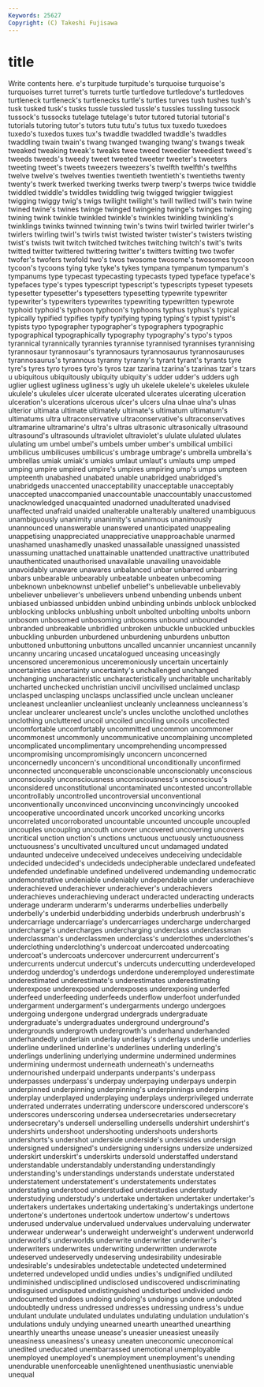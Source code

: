 ```yaml
---
Keywords: 25627 
Copyright: (C) Takeshi Fujisawa
---
```


# title

Write contents here.
e's turpitude turpitude's turquoise turquoise's turquoises
turret turret's turrets turtle turtledove turtledove's turtledoves turtleneck turtleneck's turtlenecks
turtle's turtles turves tush tushes tush's tusk tusked tusk's tusks
tussle tussled tussle's tussles tussling tussock tussock's tussocks tutelage tutelage's
tutor tutored tutorial tutorial's tutorials tutoring tutor's tutors tutu tutu's
tutus tux tuxedo tuxedoes tuxedo's tuxedos tuxes tux's twaddle twaddled
twaddle's twaddles twaddling twain twain's twang twanged twanging twang's twangs
tweak tweaked tweaking tweak's tweaks twee tweed tweedier tweediest tweed's
tweeds tweeds's tweedy tweet tweeted tweeter tweeter's tweeters tweeting tweet's
tweets tweezers tweezers's twelfth twelfth's twelfths twelve twelve's twelves twenties
twentieth twentieth's twentieths twenty twenty's twerk twerked twerking twerks twerp
twerp's twerps twice twiddle twiddled twiddle's twiddles twiddling twig twigged
twiggier twiggiest twigging twiggy twig's twigs twilight twilight's twill twilled
twill's twin twine twined twine's twines twinge twinged twingeing twinge's
twinges twinging twining twink twinkle twinkled twinkle's twinkles twinkling twinkling's
twinklings twinks twinned twinning twin's twins twirl twirled twirler twirler's
twirlers twirling twirl's twirls twist twisted twister twister's twisters twisting
twist's twists twit twitch twitched twitches twitching twitch's twit's twits
twitted twitter twittered twittering twitter's twitters twitting two twofer twofer's
twofers twofold two's twos twosome twosome's twosomes tycoon tycoon's tycoons
tying tyke tyke's tykes tympana tympanum tympanum's tympanums type typecast
typecasting typecasts typed typeface typeface's typefaces type's types typescript typescript's
typescripts typeset typesets typesetter typesetter's typesetters typesetting typewrite typewriter typewriter's
typewriters typewrites typewriting typewritten typewrote typhoid typhoid's typhoon typhoon's typhoons
typhus typhus's typical typically typified typifies typify typifying typing typing's
typist typist's typists typo typographer typographer's typographers typographic typographical typographically
typography typography's typo's typos tyrannical tyrannically tyrannies tyrannise tyrannised tyrannises
tyrannising tyrannosaur tyrannosaur's tyrannosaurs tyrannosaurus tyrannosauruses tyrannosaurus's tyrannous tyranny tyranny's
tyrant tyrant's tyrants tyre tyre's tyres tyro tyroes tyro's tyros
tzar tzarina tzarina's tzarinas tzar's tzars u ubiquitous ubiquitously ubiquity
ubiquity's udder udder's udders ugh uglier ugliest ugliness ugliness's ugly
uh ukelele ukelele's ukeleles ukulele ukulele's ukuleles ulcer ulcerate ulcerated
ulcerates ulcerating ulceration ulceration's ulcerations ulcerous ulcer's ulcers ulna ulnae
ulna's ulnas ulterior ultimata ultimate ultimately ultimate's ultimatum ultimatum's ultimatums
ultra ultraconservative ultraconservative's ultraconservatives ultramarine ultramarine's ultra's ultras ultrasonic ultrasonically
ultrasound ultrasound's ultrasounds ultraviolet ultraviolet's ululate ululated ululates ululating um
umbel umbel's umbels umber umber's umbilical umbilici umbilicus umbilicuses umbilicus's
umbrage umbrage's umbrella umbrella's umbrellas umiak umiak's umiaks umlaut umlaut's
umlauts ump umped umping umpire umpired umpire's umpires umpiring ump's
umps umpteen umpteenth unabashed unabated unable unabridged unabridged's unabridgeds unaccented
unacceptability unacceptable unacceptably unaccepted unaccompanied unaccountable unaccountably unaccustomed unacknowledged unacquainted
unadorned unadulterated unadvised unaffected unafraid unaided unalterable unalterably unaltered unambiguous
unambiguously unanimity unanimity's unanimous unanimously unannounced unanswerable unanswered unanticipated unappealing
unappetising unappreciated unappreciative unapproachable unarmed unashamed unashamedly unasked unassailable unassigned
unassisted unassuming unattached unattainable unattended unattractive unattributed unauthenticated unauthorised unavailable
unavailing unavoidable unavoidably unaware unawares unbalanced unbar unbarred unbarring unbars
unbearable unbearably unbeatable unbeaten unbecoming unbeknown unbeknownst unbelief unbelief's unbelievable
unbelievably unbeliever unbeliever's unbelievers unbend unbending unbends unbent unbiased unbiassed
unbidden unbind unbinding unbinds unblock unblocked unblocking unblocks unblushing unbolt
unbolted unbolting unbolts unborn unbosom unbosomed unbosoming unbosoms unbound unbounded
unbranded unbreakable unbridled unbroken unbuckle unbuckled unbuckles unbuckling unburden unburdened
unburdening unburdens unbutton unbuttoned unbuttoning unbuttons uncalled uncannier uncanniest uncannily
uncanny uncaring uncased uncatalogued unceasing unceasingly uncensored unceremonious unceremoniously uncertain
uncertainly uncertainties uncertainty uncertainty's unchallenged unchanged unchanging uncharacteristic uncharacteristically uncharitable
uncharitably uncharted unchecked unchristian uncivil uncivilised unclaimed unclasp unclasped unclasping
unclasps unclassified uncle unclean uncleaner uncleanest uncleanlier uncleanliest uncleanly uncleanness
uncleanness's unclear unclearer unclearest uncle's uncles unclothe unclothed unclothes unclothing
uncluttered uncoil uncoiled uncoiling uncoils uncollected uncomfortable uncomfortably uncommitted uncommon
uncommoner uncommonest uncommonly uncommunicative uncomplaining uncompleted uncomplicated uncomplimentary uncomprehending uncompressed
uncompromising uncompromisingly unconcern unconcerned unconcernedly unconcern's unconditional unconditionally unconfirmed unconnected
unconquerable unconscionable unconscionably unconscious unconsciously unconsciousness unconsciousness's unconscious's unconsidered unconstitutional
uncontaminated uncontested uncontrollable uncontrollably uncontrolled uncontroversial unconventional unconventionally unconvinced unconvincing
unconvincingly uncooked uncooperative uncoordinated uncork uncorked uncorking uncorks uncorrelated uncorroborated
uncountable uncounted uncouple uncoupled uncouples uncoupling uncouth uncover uncovered uncovering
uncovers uncritical unction unction's unctions unctuous unctuously unctuousness unctuousness's uncultivated
uncultured uncut undamaged undated undaunted undeceive undeceived undeceives undeceiving undecidable
undecided undecided's undecideds undecipherable undeclared undefeated undefended undefinable undefined undelivered
undemanding undemocratic undemonstrative undeniable undeniably undependable under underachieve underachieved underachiever
underachiever's underachievers underachieves underachieving underact underacted underacting underacts underage underarm
underarm's underarms underbellies underbelly underbelly's underbid underbidding underbids underbrush underbrush's
undercarriage undercarriage's undercarriages undercharge undercharged undercharge's undercharges undercharging underclass underclassman
underclassman's underclassmen underclass's underclothes underclothes's underclothing underclothing's undercoat undercoated undercoating
undercoat's undercoats undercover undercurrent undercurrent's undercurrents undercut undercut's undercuts undercutting
underdeveloped underdog underdog's underdogs underdone underemployed underestimate underestimated underestimate's underestimates
underestimating underexpose underexposed underexposes underexposing underfed underfeed underfeeding underfeeds underflow
underfoot underfunded undergarment undergarment's undergarments undergo undergoes undergoing undergone undergrad
undergrads undergraduate undergraduate's undergraduates underground underground's undergrounds undergrowth undergrowth's underhand
underhanded underhandedly underlain underlay underlay's underlays underlie underlies underline underlined
underline's underlines underling underling's underlings underlining underlying undermine undermined undermines
undermining undermost underneath underneath's underneaths undernourished underpaid underpants underpants's underpass
underpasses underpass's underpay underpaying underpays underpin underpinned underpinning underpinning's underpinnings
underpins underplay underplayed underplaying underplays underprivileged underrate underrated underrates underrating
underscore underscored underscore's underscores underscoring undersea undersecretaries undersecretary undersecretary's undersell
underselling undersells undershirt undershirt's undershirts undershoot undershooting undershoots undershorts undershorts's
undershot underside underside's undersides undersign undersigned undersigned's undersigning undersigns undersize
undersized underskirt underskirt's underskirts undersold understaffed understand understandable understandably understanding
understandingly understanding's understandings understands understate understated understatement understatement's understatements understates
understating understood understudied understudies understudy understudying understudy's undertake undertaken undertaker
undertaker's undertakers undertakes undertaking undertaking's undertakings undertone undertone's undertones undertook
undertow undertow's undertows underused undervalue undervalued undervalues undervaluing underwater underwear
underwear's underweight underweight's underwent underworld underworld's underworlds underwrite underwriter underwriter's
underwriters underwrites underwriting underwritten underwrote undeserved undeservedly undeserving undesirability undesirable
undesirable's undesirables undetectable undetected undetermined undeterred undeveloped undid undies undies's
undignified undiluted undiminished undisciplined undisclosed undiscovered undiscriminating undisguised undisputed undistinguished
undisturbed undivided undo undocumented undoes undoing undoing's undoings undone undoubted
undoubtedly undress undressed undresses undressing undress's undue undulant undulate undulated
undulates undulating undulation undulation's undulations unduly undying unearned unearth unearthed
unearthing unearthly unearths unease unease's uneasier uneasiest uneasily uneasiness uneasiness's
uneasy uneaten uneconomic uneconomical unedited uneducated unembarrassed unemotional unemployable unemployed
unemployed's unemployment unemployment's unending unendurable unenforceable unenlightened unenthusiastic unenviable unequal
